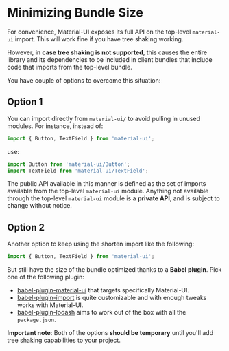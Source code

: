 # Minimizing Bundle Size

For convenience, Material-UI exposes its full API on the top-level `material-ui` import.
This will work fine if you have tree shaking working.

However, **in case tree shaking is not supported**, this causes the entire library and its dependencies to be included in client bundles that include code that imports from the top-level bundle.

You have couple of options to overcome this situation:

## Option 1

You can import directly from `material-ui/` to avoid pulling in unused modules. For instance, instead of:

```js
import { Button, TextField } from 'material-ui';
```

use:

```js
import Button from 'material-ui/Button';
import TextField from 'material-ui/TextField';
```

The public API available in this manner is defined as the set of imports available from the top-level `material-ui` module. Anything not available through the top-level `material-ui` module is a **private API**, and is subject to change without notice.

## Option 2

Another option to keep using the shorten import like the following:

```js
import { Button, TextField } from 'material-ui';
```

But still have the size of the bundle optimized thanks to a **Babel plugin**. Pick one of the following plugin:

- [babel-plugin-material-ui](https://github.com/umidbekkarimov/babel-plugin-material-ui) that targets specifically Material-UI.
- [babel-plugin-import](https://github.com/ant-design/babel-plugin-import) is quite customizable and with enough tweaks works with Material-UI.
- [babel-plugin-lodash](https://github.com/lodash/babel-plugin-lodash) aims to work out of the box with all the `package.json`.

**Important note**: Both of the options **should be temporary** until you'll add tree shaking capabilities to your project.
